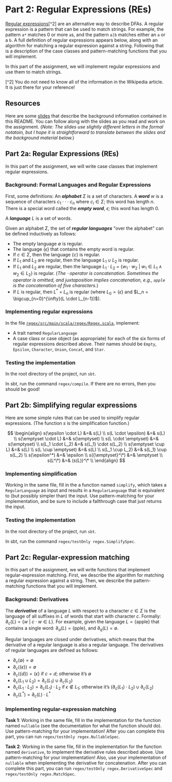 # Part 2: Regular Expressions (REs)

[Regular expressions](https://en.wikipedia.org/wiki/Regular_expression)[^2] are an
alternative way to describe DFAs. A regular expression is a pattern that can be used to
match strings. For example, the pattern `a*` matches 0 or more `a`s, and the pattern `a|b`
matches either an `a` or a `b`. A full definition of regular expressions appears below,
along with an algorithm for matching a regular expression against a string. Following that
is a description of the case classes and pattern-matching functions that you will
implement.

In this part of the assignment, we will implement regular expressions and use them to
match strings.

[^2] You do not need to know all of the information in the Wikipedia article. It is just
there for your reference!

## Resources
Here are some [slides](https://drive.google.com/file/d/18p8dNEp93PFDNS7zGpmpMG3zmK3zzafX/view?usp=share_link) 
that describe the background information contained in this README. You can follow along 
with the slides as you read and work on the assignment. (_Note: The slides use slightly 
different letters in the formal notatoin, but I hope it is straightforward to translate 
between the slides and the background material below._)

## Part 2a: Regular Expressions (REs)

In this part of the assignment, we will write case classes that implement regular expressions.

### Background: Formal Languages and Regular Expressions

First, some definitions: An **_alphabet_** $\Sigma$ is a set of characters. A **_word_**
$w$ is a sequence of characters $c_1⋅⋅⋅c_n$ where $c_i \in \Sigma$; this word has length
$n$. There is a special word called the **_empty word_**, $\epsilon$; this word has length
$0$.

A **_language_** $L$ is a set of words.

Given an alphabet $\Sigma$, the set of **_regular languages_** "over the alphabet" can be
defined inductively as follows:

- The empty language $\emptyset$ is regular.
- The language $\{\epsilon\}$ that contains the empty word is regular.
- If $c \in \Sigma$, then the language $\{c\}$ is regular.
- If $L_1$ and $L_2$ are regular, then the language $L_1 \cup L_2$ is regular.
- If $L_1$ and $L_2$ are regular, then the language $L_1 \cdot L_2$ =
  $\{w_1 \cdot w_2\ |\ w_1 \in L_1 \wedge w_2 \in L_2\}$ is regular. (_The $\cdot$ operator
  is concatenation. Sometimes the operator is omitted, and juxtaposition implies
  concatenation, e.g., `apple` is the concatenation of five characters._)
- If $L$ is regular, then $L^*$ = ${L_n}$ is regular (where
  $L_0 = \{\epsilon\}$ and $L_n = \bigcup_{n=0}^{\infty}(L \cdot L_{n-1})$).

### Implementing regular expressions

In the file [`regex/src/main/scala/regex/Regex.scala`](src/main/scala/regex/Regex.scala),
implement:

- A trait named `RegularLanguage`
- A case class or case object (as appropriate) for each of the six forms of regular expressions 
  described above. Their names should be `Empty`, `Epsilon`, `Character`, `Union`, `Concat`, and
  `Star`.

### Testing the implementation

In the root directory of the project, run `sbt`.

In sbt, run the command `regex/compile`. If there are no errors, then you should be good!

## Part 2b: Simplifying regular expressions

Here are some simple rules that can be used to simplify regular expressions. (The function
$s$ is the simplification function.)

$$
\begin{align}
s(\epsilon \cdot L) &=& s(L) \\
s(L \cdot \epsilon) &=& s(L) \\
s(\emptyset \cdot L) &=& s(\emptyset) \\
s(L \cdot \emptyset) &=& s(\emptyset) \\
s(L_1 \cdot L_2) &=& s(L_1) \cdot s(L_2) \\
s(\emptyset \cup L) &=& s(L) \\
s(L \cup \emptyset) &=& s(L) \\
s(L_1 \cup L_2) &=& s(L_1) \cup s(L_2) \\
s(\epsilon^*) &=& \epsilon \\
s({\emptyset}^\*) &=& \emptyset \\
s(L^\*) &=& (s(L))^\* \\
\end{align}
$$

### Implementing simplification

Working in the same file, fill in the a function named `simplify`, which
takes a `RegularLanguage` as input and results in a `RegularLanguage` that is equivalent
to (but possibly simpler than) the input. Use pattern-matching for your implementation,
and be sure to include a fallthrough case that just returns the input.

### Testing the implementation

In the root directory of the project, run `sbt`.

In sbt, run the command `regex/testOnly regex.SimplifySpec`.

## Part 2c: Regular-expression matching

In this part of the assignment, we will write functions that implement regular-expression
matching. First, we describe the algorithm for matching a regular expression against a
string. Then, we describe the pattern-matching functions that you will implement.

### Background: Derivatives

The **_derivative_** of a language $L$ with respect to a character $c \in \Sigma$ is the
language of all suffixes in $L$ of words that start with character $c$. Formally:
$\partial_c(L) = \{w\ |\ c\cdot w \in L\}$. For example, given the language
$L = \{\textrm{apple}\}$ that contains a single word:
$\partial_a(L) = \{\textrm{pple}\}$, and $\partial_q(L) = \emptyset$.

Regular languages are closed under derivatives, which means that the derivative of a
regular language is also a regular language. The derivatives of regular languages are
defined as follows:

- $\partial_c( \emptyset ) = \emptyset$
- $\partial_c( \{\epsilon\} ) = \emptyset$
- $\partial_c( \{d\} ) = \{\epsilon\}$ if $c = d$; otherwise it’s $\emptyset$
- $\partial_c( L_1 \cup L_2 ) = \partial_c( L_1 ) \cup \partial_c( L_2 )$
- $\partial_c( L_1 \cdot L_2 ) = \partial_c( L_1 ) \cdot L_2$ if $\epsilon \not\in L_1$;
  otherwise it’s $(\partial_c( L_1 ) \cdot L_2) \cup \partial_c( L_2 )$
- $\partial_c( L^* ) = \partial_c( L ) \cdot L^*$

### Implementing regular-expression matching

**Task 1**: Working in the same file, fill in the implementation for the function named
`nullable` (see the documentation for what the function should do). Use pattern-matching
for your implementation! After you can complete this part, you can run `regex/testOnly
regex.NullableSpec`.

**Task 2**: Working in the same file, fill in the implementation for the function named
`derivative`, to implement the derivative rules described above. Use pattern-matching for
your implementation! Also, use your implementation of `nullable` when implementing the
derivative for concatenation. After you can complete this part, you can run `regex/testOnly
regex.DerivativeSpec` and `regex/testOnly regex.MatchSpec`.
